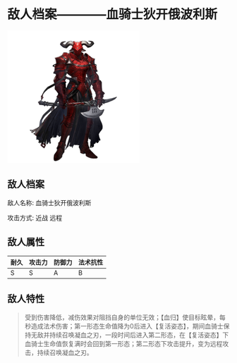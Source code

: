 # 敌人档案————血骑士狄开俄波利斯

![血骑士狄开俄波利斯](./eneIcons/血骑士狄开俄波利斯.png)

## 敌人档案

敌人名称: 血骑士狄开俄波利斯

攻击方式: 近战 远程

## 敌人属性

| 耐久      | 攻击力  | 防御力 | 法术抗性 |
|---------|------|-----|------|
| S | S | A | B |

## 敌人特性
> 受到伤害降低，减伤效果对阻挡自身的单位无效；【血归】使目标眩晕，每秒造成法术伤害；第一形态生命值降为0后进入【复活姿态】，期间血骑士保持无敌并持续召唤凝血之刃，一段时间后进入第二形态，在【复活姿态】下血骑士生命值恢复满时会回到第一形态；第二形态下攻击提升，变为远程攻击，持续召唤凝血之刃。
